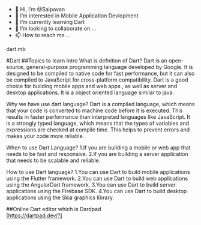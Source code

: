 - 👋 Hi, I’m @Saipavan
- 👀 I’m interested in Mobile Application Devlopment
- 🌱 I’m currently learning Dart
- 💞️ I’m looking to collaborate on ...
- 📫 How to reach me ...


dart.mb

#Dart
##Topics to learn
Intro
What is defnition of Dart?
Dart is an open-source, general-purpose programming language developed by Google. It is designed to be compiled to native code for fast performance, but it can also be compiled to JavaScript for cross-platform compatibility. Dart is a good choice for building mobile apps and web apps , as well as server and desktop applications. It is a object oriented language similar to java.

Why we have use dart language?
Dart is a compiled language, which means that your code is converted to machine code before it is executed. This results in faster performance than interpreted languages like JavaScript. It is a strongly typed language, which means that the types of variables and expressions are checked at compile time. This helps to prevent errors and makes your code more reliable.

When to use Dart Language?
1.If you are building a mobile or web app that needs to be fast and responsive.
2.If you are building a server application that needs to be scalable and reliable.

How to use Dart language?
1.You can use Dart to build mobile applications using the  Flutter framework.
2.You can use Dart to build web applications using the AngularDart framework.
3.You can use Dart to build server applications using the Firebase SDK.
4.You can use Dart to build desktop applications using the Skia graphics library.

##Online Dart editor which is Dardpad   
[https://dartpad.dev/?]

<!---
SaipavanAppDeveloper/SaipavanAppDeveloper is a ✨ special ✨ repository because its `README.md` (this file) appears on your GitHub profile.
You can click the Preview link to take a look at your changes.
--->
